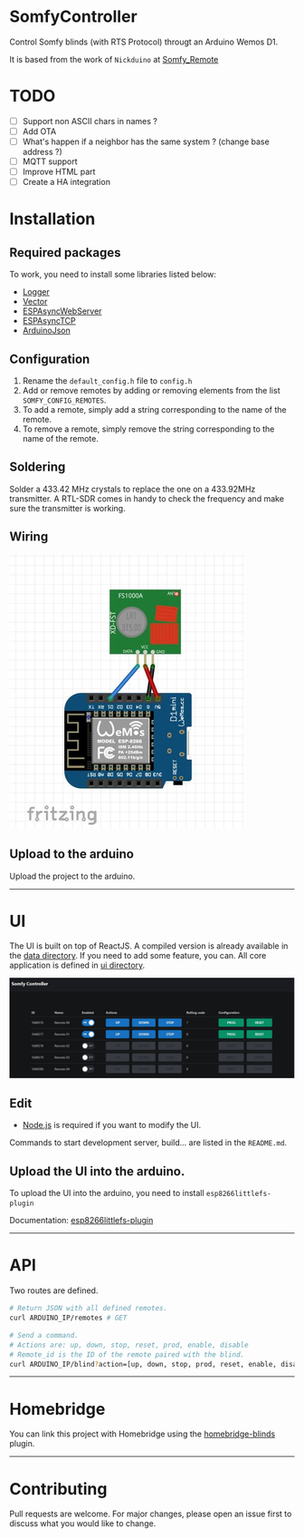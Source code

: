 # SomfyController
Control Somfy blinds (with RTS Protocol) througt an Arduino Wemos D1.

It is based from the work of `Nickduino` at [Somfy_Remote](https://github.com/Nickduino/Somfy_Remote)

# TODO
- [ ] Support non ASCII chars in names ?
- [ ] Add OTA
- [ ] What's happen if a neighbor has the same system ? (change base address ?)
- [ ] MQTT support
- [ ] Improve HTML part
- [ ] Create a HA integration

# Installation
## Required packages

To work, you need to install some libraries listed below:

- [Logger](https://github.com/bakercp/Logger)
- [Vector](https://github.com/janelia-arduino/Vector)
- [ESPAsyncWebServer](https://github.com/me-no-dev/ESPAsyncWebServer)
- [ESPAsyncTCP](https://github.com/me-no-dev/ESPAsyncTCP)
- [ArduinoJson](https://arduinojson.org/)

## Configuration

1. Rename the `default_config.h` file to `config.h`
2. Add or remove remotes by adding or removing elements from the list `SOMFY_CONFIG_REMOTES`.
3. To add a remote, simply add a string corresponding to the name of the remote.
4. To remove a remote, simply remove the string corresponding to the name of the remote.

## Soldering
Solder a 433.42 MHz crystals to replace the one on a 433.92MHz transmitter. A RTL-SDR comes in handy to check the frequency and make sure the transmitter is working.

## Wiring

![Wiring](./doc/wiring.jpg)

## Upload to the arduino

Upload the project to the arduino.

---
# UI

The UI is built on top of ReactJS. A compiled version is already available in the [data directory](./data/).
If you need to add some feature, you can. All core application is defined in [ui directory](./ui/).

![UI](./doc/ui.jpg)

## Edit

- [Node.js](https://nodejs.org/en/) is required if you want to modify the UI.

Commands to start development server, build... are listed in the `README.md`.

## Upload the UI into the arduino.
To upload the UI into the arduino, you need to install `esp8266littlefs-plugin`

Documentation: [esp8266littlefs-plugin](https://github.com/earlephilhower/arduino-esp8266littlefs-plugin)

---
# API

Two routes are defined.

```bash
# Return JSON with all defined remotes.
curl ARDUINO_IP/remotes # GET
```

```bash
# Send a command.
# Actions are: up, down, stop, reset, prod, enable, disable
# Remote_id is the ID of the remote paired with the blind.
curl ARDUINO_IP/blind?action=[up, down, stop, prod, reset, enable, disable]&remote_id={remote_id} # GET
```

---
# Homebridge

You can link this project with Homebridge using the [homebridge-blinds](https://github.com/dxdc/homebridge-blinds#readme) plugin.


---
# Contributing
Pull requests are welcome. For major changes, please open an issue first to discuss what you would like to change.
